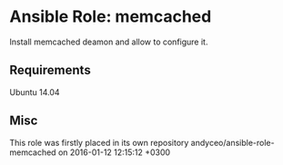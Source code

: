 # Ansible Role: memcached

Install memcached deamon and allow to configure it.

## Requirements

Ubuntu 14.04

## Misc

This role was firstly placed in its own repository andyceo/ansible-role-memcached on 2016-01-12 12:15:12 +0300
